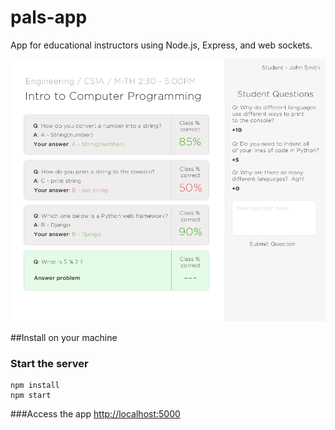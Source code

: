 pals-app
===
App for educational instructors using Node.js, Express, and web sockets.

<img src="mockup.jpg">

##Install on your machine

### Start the server
```
npm install
npm start
```

###Access the app
<a href="http://localhost:5000" target="_blank">http://localhost:5000</a>
